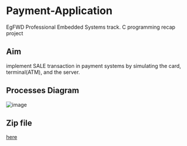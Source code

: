 # Payment-Application
EgFWD Professional Embedded Systems track. C programming recap project
## Aim
implement SALE transaction in payment systems by simulating the card, terminal(ATM), and the server.
## Processes Diagram
![image](https://user-images.githubusercontent.com/104006521/185151880-c1394ec7-ef33-4138-a333-318fca035450.png)
## Zip file 
[here](https://drive.google.com/file/d/1vA1H9rEmMYeHB8hhwFlhDIx1NEIVgsZy/view?usp=sharing)

